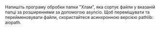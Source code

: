 Напишіть програму обробки папки "Хлам", яка сортує файли у вказаній папці за розширеннями за допомогою asyncio. Щоб переміщувати та перейменовувати файли, скористайтеся асинхронною версією pathlib: aiopath.